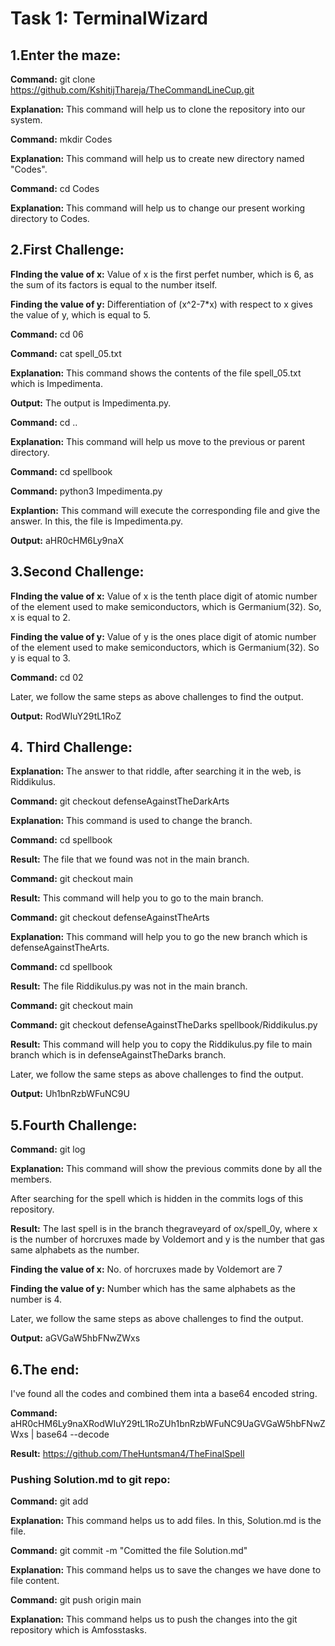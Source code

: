 # Task 1: TerminalWizard

## 1.Enter the maze:

**Command:** git clone https://github.com/KshitijThareja/TheCommandLineCup.git

**Explanation:** This command will help us to clone the repository into our system.

**Command:** mkdir Codes

**Explanation:** This command will help us to create new directory named "Codes".

**Command:** cd Codes

**Explanation:** This command will help us to change our present working directory to Codes.

## 2.First Challenge:

**FInding the value of x:** Value of x is the first perfet number, which is 6, as the sum of its factors is equal to the number itself.

**Finding the value of y:** Differentiation of (x^2-7*x) with respect to x gives the value of y, which is equal to 5.

**Command:**  cd 06

**Command:** cat spell_05.txt

**Explanation:** This command shows the contents of the file spell_05.txt which is Impedimenta.

**Output:** The output is Impedimenta.py.

**Command:** cd ..

**Explanation:** This command will help us move to the previous or parent directory.

**Command:** cd spellbook

**Command:** python3 Impedimenta.py

**Explantion:** This command will execute the corresponding file and give the answer. In this, the file is Impedimenta.py.

**Output:** aHR0cHM6Ly9naX

## 3.Second Challenge:

**FInding the value of x:** Value of x is the tenth place digit of atomic number of the element used to make semiconductors, which is Germanium(32). So, x is equal to 2.

**Finding the value of y:**  Value of y is the ones place digit of atomic number of the element used to make semiconductors, which is Germanium(32). So y is equal to 3.

**Command:** cd 02

Later, we follow the same steps as above challenges to find the output.

**Output:** RodWIuY29tL1RoZ

## 4. Third Challenge:

**Explanation:** The answer to that riddle, after searching it in the web, is Riddikulus.

**Command:** git checkout defenseAgainstTheDarkArts

**Explanation:** This command is used to change the branch.

**Command:**  cd spellbook

**Result:** The file that we found was not in the main branch.

**Command:** git checkout main

**Result:** This command will help you to go to the main branch.

**Command:** git checkout defenseAgainstTheArts 

**Explanation:** This command will help you to go the new branch which is defenseAgainstTheArts.

**Command:** cd spellbook

**Result:** The file Riddikulus.py was not in the main branch.

**Command:** git checkout main

**Command:** git checkout defenseAgainstTheDarks spellbook/Riddikulus.py

**Result:** This command will help you to copy the Riddikulus.py file to main branch which is in defenseAgainstTheDarks branch.

Later, we follow the same steps as above challenges to find the output.

**Output:** Uh1bnRzbWFuNC9U

## 5.Fourth Challenge:

**Command:** git log

**Explanation:** This command will show the previous commits done by all the members.

After searching for the spell which is hidden in the commits logs of this repository.

**Result:** The last spell is in the branch thegraveyard of ox/spell_0y, where x is the number of horcruxes made by Voldemort and y is the number that gas same alphabets as the number.

**Finding the value of x:** No. of horcruxes made by Voldemort are 7

**Finding the value of y:** Number which has the same alphabets as the number is 4.

Later, we follow the same steps as above challenges to find the output.

**Output:** aGVGaW5hbFNwZWxs

## 6.The end:

I've found all the codes and combined them inta a base64 encoded string.

**Command:** aHR0cHM6Ly9naXRodWIuY29tL1RoZUh1bnRzbWFuNC9UaGVGaW5hbFNwZWxs | base64 --decode

**Result:** https://github.com/TheHuntsman4/TheFinalSpell

### Pushing Solution.md to git repo:

**Command:** git add

**Explanation:** This command helps us to add files. In this, Solution.md is the file.

**Command:** git commit -m "Comitted the file Solution.md"

**Explanation:** This command helps us to save the changes we have done to file content.

**Command:** git push origin main

**Explanation:** This command helps us to push the changes into the git repository which is Amfosstasks.
